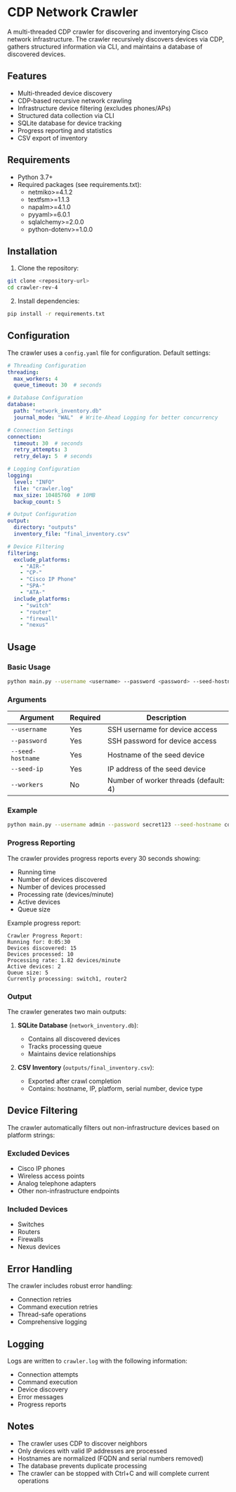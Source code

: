 # CDP Network Crawler

A multi-threaded CDP crawler for discovering and inventorying Cisco network infrastructure. The crawler recursively discovers devices via CDP, gathers structured information via CLI, and maintains a database of discovered devices.

## Features

- Multi-threaded device discovery
- CDP-based recursive network crawling
- Infrastructure device filtering (excludes phones/APs)
- Structured data collection via CLI
- SQLite database for device tracking
- Progress reporting and statistics
- CSV export of inventory

## Requirements

- Python 3.7+
- Required packages (see requirements.txt):
  - netmiko>=4.1.2
  - textfsm>=1.1.3
  - napalm>=4.1.0
  - pyyaml>=6.0.1
  - sqlalchemy>=2.0.0
  - python-dotenv>=1.0.0

## Installation

1. Clone the repository:
```bash
git clone <repository-url>
cd crawler-rev-4
```

2. Install dependencies:
```bash
pip install -r requirements.txt
```

## Configuration

The crawler uses a `config.yaml` file for configuration. Default settings:

```yaml
# Threading Configuration
threading:
  max_workers: 4
  queue_timeout: 30  # seconds

# Database Configuration
database:
  path: "network_inventory.db"
  journal_mode: "WAL"  # Write-Ahead Logging for better concurrency

# Connection Settings
connection:
  timeout: 30  # seconds
  retry_attempts: 3
  retry_delay: 5  # seconds

# Logging Configuration
logging:
  level: "INFO"
  file: "crawler.log"
  max_size: 10485760  # 10MB
  backup_count: 5

# Output Configuration
output:
  directory: "outputs"
  inventory_file: "final_inventory.csv"

# Device Filtering
filtering:
  exclude_platforms:
    - "AIR-"
    - "CP-"
    - "Cisco IP Phone"
    - "SPA-"
    - "ATA-"
  include_platforms:
    - "switch"
    - "router"
    - "firewall"
    - "nexus"
```

## Usage

### Basic Usage

```bash
python main.py --username <username> --password <password> --seed-hostname <hostname> --seed-ip <ip-address>
```

### Arguments

| Argument | Required | Description |
|----------|----------|-------------|
| `--username` | Yes | SSH username for device access |
| `--password` | Yes | SSH password for device access |
| `--seed-hostname` | Yes | Hostname of the seed device |
| `--seed-ip` | Yes | IP address of the seed device |
| `--workers` | No | Number of worker threads (default: 4) |

### Example

```bash
python main.py --username admin --password secret123 --seed-hostname core-switch1 --seed-ip 192.168.1.1
```

### Progress Reporting

The crawler provides progress reports every 30 seconds showing:
- Running time
- Number of devices discovered
- Number of devices processed
- Processing rate (devices/minute)
- Active devices
- Queue size

Example progress report:
```
Crawler Progress Report:
Running for: 0:05:30
Devices discovered: 15
Devices processed: 10
Processing rate: 1.82 devices/minute
Active devices: 2
Queue size: 5
Currently processing: switch1, router2
```

### Output

The crawler generates two main outputs:

1. **SQLite Database** (`network_inventory.db`):
   - Contains all discovered devices
   - Tracks processing queue
   - Maintains device relationships

2. **CSV Inventory** (`outputs/final_inventory.csv`):
   - Exported after crawl completion
   - Contains: hostname, IP, platform, serial number, device type

## Device Filtering

The crawler automatically filters out non-infrastructure devices based on platform strings:

### Excluded Devices
- Cisco IP phones
- Wireless access points
- Analog telephone adapters
- Other non-infrastructure endpoints

### Included Devices
- Switches
- Routers
- Firewalls
- Nexus devices

## Error Handling

The crawler includes robust error handling:
- Connection retries
- Command execution retries
- Thread-safe operations
- Comprehensive logging

## Logging

Logs are written to `crawler.log` with the following information:
- Connection attempts
- Command execution
- Device discovery
- Error messages
- Progress reports

## Notes

- The crawler uses CDP to discover neighbors
- Only devices with valid IP addresses are processed
- Hostnames are normalized (FQDN and serial numbers removed)
- The database prevents duplicate processing
- The crawler can be stopped with Ctrl+C and will complete current operations 
